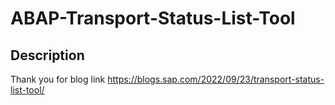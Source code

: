 # ABAP-Transport-Status-List-Tool
## Description
Thank you for blog link https://blogs.sap.com/2022/09/23/transport-status-list-tool/
